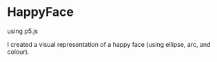 # HappyFace

using p5.js

I created a visual representation of a happy face (using ellipse, arc, and colour).
